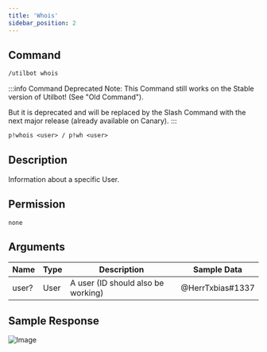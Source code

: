 ```yaml
---
title: 'Whois'
sidebar_position: 2
---
```


## Command
```txt title="Slash Command"
/utilbot whois
```
:::info Command Deprecated
Note: This Command still works on the Stable version of Utilbot! (See "Old Command").

But it is deprecated and will be replaced by the Slash Command with the next major release (already available on Canary).
:::
```txt title="Old Command"
p!whois <user> / p!wh <user>
```

## Description
Information about a specific User.

## Permission
` none `

## Arguments
| Name | Type | Description | Sample Data |
| ---- | ---- | ----------- | ----------- |
| user? | User | A user (ID should also be working) | @HerrTxbias#1337 |

## Sample Response
![Image](https://cdn.herrtxbias.net/2021-05-28_fc1377b5-e7a0-4136-b34a-b9b8635adf6a.png)
